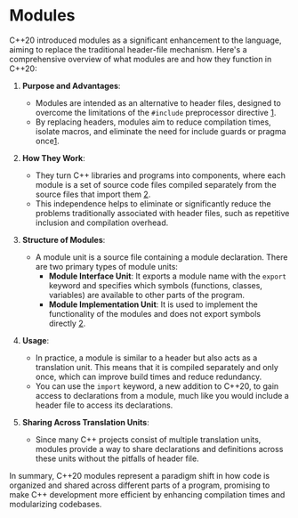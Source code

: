 # Modules

C++20 introduced modules as a significant enhancement to the language, aiming to replace the traditional header-file mechanism. Here's a comprehensive overview of what modules are and how they function in C++20:

1. **Purpose and Advantages**:
    - Modules are intended as an alternative to header files, designed to overcome the limitations of the `#include` preprocessor directive [1](https://grapeprogrammer.com/cpp20_overview_module/).
    - By replacing headers, modules aim to reduce compilation times, isolate macros, and eliminate the need for include guards or pragma once[1](https://grapeprogrammer.com/cpp20_overview_module/).

2. **How They Work**:
    - They turn C++ libraries and programs into components, where each module is a set of source code files compiled separately from the source files that import them  [2](https://learn.microsoft.com/en-us/cpp/cpp/modules-cpp?view=msvc-170#:~:text=In%20this%20article,the%20use%20of%20header%20files).
    - This independence helps to eliminate or significantly reduce the problems traditionally associated with header files, such as repetitive inclusion and compilation overhead.

3. **Structure of Modules**:
    - A module unit is a source file containing a module declaration. There are two primary types of module units:
        - **Module Interface Unit**: It exports a module name with the `export` keyword and specifies which symbols (functions, classes, variables) are available to other parts of the program.
        - **Module Implementation Unit**: It is used to implement the functionality of the modules and does not export symbols directly [2](https://learn.microsoft.com/en-us/cpp/cpp/modules-cpp?view=msvc-170#:~:text=In%20this%20article,the%20use%20of%20header%20files).

4. **Usage**:
    - In practice, a module is similar to a header but also acts as a translation unit. This means that it is compiled separately and only once, which can improve build times and reduce redundancy.
    - You can use the `import` keyword, a new addition to C++20, to gain access to declarations from a module, much like you would include a header file to access its declarations.

5. **Sharing Across Translation Units**:
    - Since many C++ projects consist of multiple translation units, modules provide a way to share declarations and definitions across these units without the pitfalls of header file.

In summary, C++20 modules represent a paradigm shift in how code is organized and shared across different parts of a program, promising to make C++ development more efficient by enhancing compilation times and modularizing codebases.
